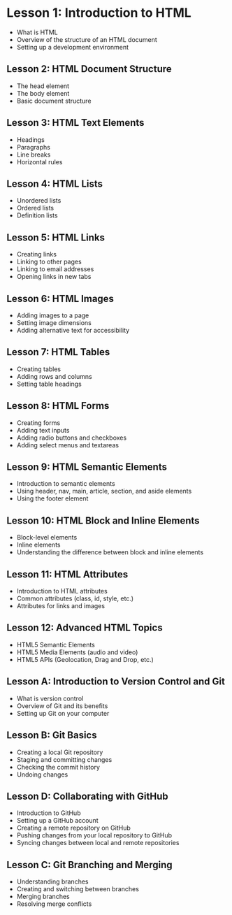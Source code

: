 # Lesson 1: Introduction to HTML

- What is HTML
- Overview of the structure of an HTML document
- Setting up a development environment

## Lesson 2: HTML Document Structure

- The head element
- The body element
- Basic document structure

## Lesson 3: HTML Text Elements

- Headings
- Paragraphs
- Line breaks
- Horizontal rules

## Lesson 4: HTML Lists

- Unordered lists
- Ordered lists
- Definition lists

## Lesson 5: HTML Links

- Creating links
- Linking to other pages
- Linking to email addresses
- Opening links in new tabs

## Lesson 6: HTML Images

- Adding images to a page
- Setting image dimensions
- Adding alternative text for accessibility
## Lesson 7: HTML Tables

- Creating tables
- Adding rows and columns
- Setting table headings

## Lesson 8: HTML Forms

- Creating forms
- Adding text inputs
- Adding radio buttons and checkboxes
- Adding select menus and textareas

## Lesson 9: HTML Semantic Elements

- Introduction to semantic elements
- Using header, nav, main, article, section, and aside elements
- Using the footer element

## Lesson 10: HTML Block and Inline Elements

- Block-level elements
- Inline elements
- Understanding the difference between block and inline elements

## Lesson 11: HTML Attributes

- Introduction to HTML attributes
- Common attributes (class, id, style, etc.)
- Attributes for links and images

## Lesson 12: Advanced HTML Topics

- HTML5 Semantic Elements
- HTML5 Media Elements (audio and video)
- HTML5 APIs (Geolocation, Drag and Drop, etc.)


## Lesson A: Introduction to Version Control and Git

- What is version control
- Overview of Git and its benefits
- Setting up Git on your computer

## Lesson B: Git Basics

- Creating a local Git repository
- Staging and committing changes
- Checking the commit history
- Undoing changes

## Lesson D: Collaborating with GitHub

- Introduction to GitHub
- Setting up a GitHub account
- Creating a remote repository on GitHub
- Pushing changes from your local repository to GitHub
- Syncing changes between local and remote repositories

## Lesson C: Git Branching and Merging

- Understanding branches
- Creating and switching between branches
- Merging branches
- Resolving merge conflicts


